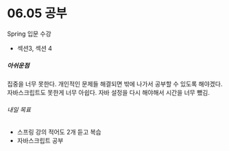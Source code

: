 # 06.05 공부
Spring 입문 수강
- 섹션3, 섹션 4

##### 아쉬운점
집중을 너무 못한다. 개인적인 문제들 해결되면 밖에 나가서 공부할 수 있도록 해야겠다. 자바스크립트도 못한게 너무 아쉽다. 자바 설정을 다시 해야해서 시간을 너무 뺐김.

###### 내일 목표
- 스프링 강의 적어도 2개 듣고 복습
- 자바스크립트 공부

